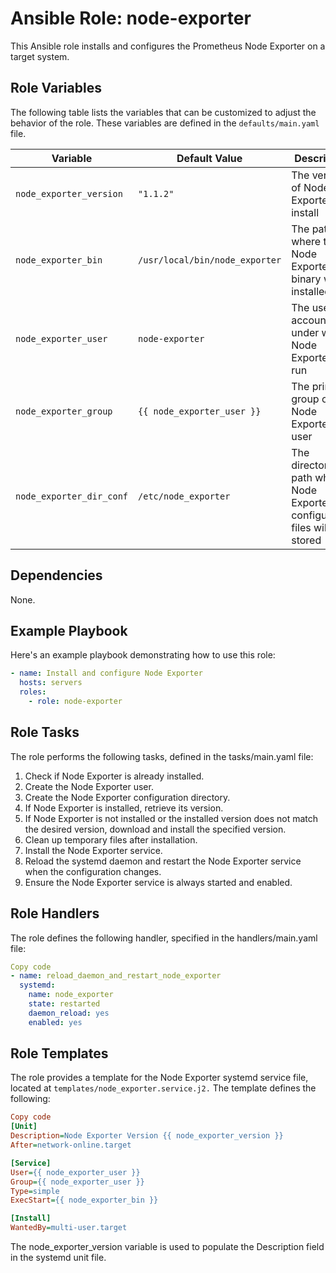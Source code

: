 # Ansible Role: node-exporter

This Ansible role installs and configures the Prometheus Node Exporter on a target system.

## Role Variables

The following table lists the variables that can be customized to adjust the behavior of the role. These variables are defined in the `defaults/main.yaml` file.

| Variable                   | Default Value                      | Description                                        |
|----------------------------|------------------------------------|----------------------------------------------------|
| `node_exporter_version`    | `"1.1.2"`                          | The version of Node Exporter to install            |
| `node_exporter_bin`        | `/usr/local/bin/node_exporter`     | The path where the Node Exporter binary will be installed |
| `node_exporter_user`       | `node-exporter`                    | The user account under which Node Exporter will run |
| `node_exporter_group`      | `{{ node_exporter_user }}`         | The primary group of the Node Exporter user         |
| `node_exporter_dir_conf`   | `/etc/node_exporter`               | The directory path where Node Exporter's configuration files will be stored |

## Dependencies

None.

## Example Playbook

Here's an example playbook demonstrating how to use this role:

```yaml
- name: Install and configure Node Exporter
  hosts: servers
  roles:
    - role: node-exporter
```

## Role Tasks
The role performs the following tasks, defined in the tasks/main.yaml file:

1. Check if Node Exporter is already installed.
2. Create the Node Exporter user.
3. Create the Node Exporter configuration directory.
4. If Node Exporter is installed, retrieve its version.
5. If Node Exporter is not installed or the installed version does not match the desired version, download and install the specified version.
6. Clean up temporary files after installation.
7. Install the Node Exporter service.
8. Reload the systemd daemon and restart the Node Exporter service when the configuration changes.
9. Ensure the Node Exporter service is always started and enabled.

## Role Handlers
The role defines the following handler, specified in the handlers/main.yaml file:

```yaml
Copy code
- name: reload_daemon_and_restart_node_exporter
  systemd:
    name: node_exporter
    state: restarted
    daemon_reload: yes
    enabled: yes
```
## Role Templates
The role provides a template for the Node Exporter systemd service file, located at `templates/node_exporter.service.j2.` The template defines the following:

```ini
Copy code
[Unit]
Description=Node Exporter Version {{ node_exporter_version }}
After=network-online.target

[Service]
User={{ node_exporter_user }}
Group={{ node_exporter_user }}
Type=simple
ExecStart={{ node_exporter_bin }}

[Install]
WantedBy=multi-user.target
```
The node_exporter_version variable is used to populate the Description field in the systemd unit file.

